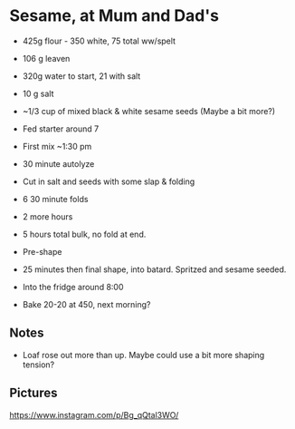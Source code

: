 # Sesame, at Mum and Dad's

- 425g flour - 350 white, 75 total ww/spelt
- 106 g leaven
- 320g water to start, 21 with salt
- 10 g salt
- ~1/3 cup of mixed black & white sesame seeds (Maybe a bit more?)

- Fed starter around 7
- First mix ~1:30 pm
- 30 minute autolyze
- Cut in salt and seeds with some slap & folding
- 6 30 minute folds
- 2 more hours
- 5 hours total bulk, no fold at end.
- Pre-shape
- 25 minutes then final shape, into batard.  Spritzed and sesame seeded.
- Into the fridge around 8:00
- Bake 20-20 at 450, next morning?

## Notes
- Loaf rose out more than up.  Maybe could use a bit more shaping tension?

## Pictures
https://www.instagram.com/p/Bg_qQtal3WO/